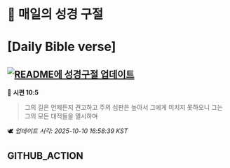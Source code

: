 # 🙏 매일의 성경 구절
# [Daily Bible verse]
## [![README에 성경구절 업데이트](https://github.com/DONGSUKA/first_test/actions/workflows/update-readme-bible.yml/badge.svg)](https://github.com/DONGSUKA/first_test/actions/workflows/update-readme-bible.yml)
<!-- START_BIBLE_VERSE -->
📖 **시편 10:5**
> 그의 길은 언제든지 견고하고 주의 심판은 높아서 그에게 미치지 못하오니 그는 그의 모든 대적들을 멸시하며

🕊️ _업데이트 시각: 2025-10-10 16:58:39 KST_
  <!-- END_BIBLE_VERSE -->
## GITHUB_ACTION
